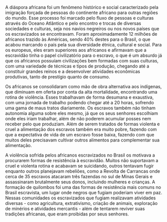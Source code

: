 A diáspora africana foi um fenômeno histórico e social caracterizado pela imigração forçada de pessoas do continente africano para outras regiões do mundo.
Esse processo foi marcado pelo fluxo de pessoas e culturas através do Oceano Atlântico e pelo encontro e trocas de diversas sociedades e culturas, seja nos navios
negreiros ou nos novos países que os escravizados se encontravam. Foram aproximadamente 12 milhões de africanos trazido às Américas, sendo 40% destes para o Brasil,
o que acabou marcando o país pela sua diversidade étnica, cultural e social.
Para os europeus, eles eram superiores aos africanos e afirmavam que a escravidão tinha o papel civilizatório para o escravo, o que é um absurdo já que os africanos
possuíam civilizações bem formadas com suas culturas, com uma variedade de técnicas e tipos de produção, chegando até a constituir grandes reinos e a desenvolver atividades
econômicas produtivas, tanto de prestígio quanto de consumo.

Os africanos se consolidaram como mão de obra alternativa aos indígenas, que diminuam em oferta por conta da alta mortalidade, encontrando uma rotina de violência.
Esses trabalhavam de forma desumana e exaustiva, com uma jornada de trabalho podendo chegar até a 20 horas, sofrendo uma gama de maus tratos diariamente. Os escravos
também não tinham autonomia alguma sobre eles mesmo, já que os seus senhores escolhiam onde eles iriam trabalhar, além de não poderem acumular posses nem receber pelo que
produziam. Além de serem tratados de formas violenta e cruel a alimentação dos escravos também era muito pobre, fazendo com que a expectativa de vida de um escravo fosse baixa,
fazendo com que muitos deles precisavam cultivar outros alimentos para complementar sua alimentação.

A violência sofrida pelos africanos escravizados no Brasil os motivava a procurarem formas de resistência à escravidão. Muitos não suportavam a cruel e violenta rotina e acabavam
se suicidando, outros tentavam fugir enquanto outros planejavam rebeliões, como a Revolta de Carrancas onde cerca de 35 escravos atacaram três fazendas no sul de Minas Gerais e
assassinaram brutalmente seus donos, incluindo mulheres e crianças. A formação de quilombos foi uma das formas de resistência mais comuns no Brasil escravista, um lugar onde negros
que fugiam poderiam viver em paz. Nessas comunidades os escravizados que fugiam realizavam atividades diversas - como agricultura, extrativismo, criação de animais, exploração de
minérios e atividades mercantis - além de tentarem reviver suas tradições africanas, que eram proibidas por seus senhores.


